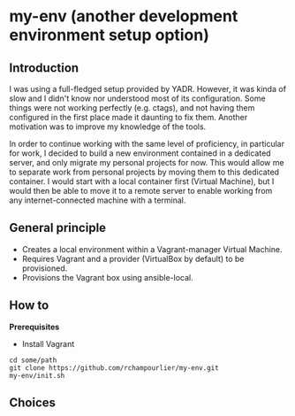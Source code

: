 # my-env (another development environment setup option)

## Introduction

I was using a full-fledged setup provided by YADR. However, it was kinda of slow and I didn't know nor understood most of its configuration. Some things were not working perfectly (e.g. ctags), and not having them configured in the first place made it daunting to fix them. Another motivation was to improve my knowledge of the tools.

In order to continue working with the same level of proficiency, in particular for work, I decided to build a new environment contained in a dedicated server, and only migrate my personal projects for now. This would allow me to separate work from personal projects by moving them to this dedicated container. I would start with a local container first (Virtual Machine), but I would then be able to move it to a remote server to enable working from any internet-connected machine with a terminal.

## General principle

- Creates a local environment within a Vagrant-manager Virtual Machine.
- Requires Vagrant and a provider (VirtualBox by default) to be provisioned.
- Provisions the Vagrant box using ansible-local.

## How to

**Prerequisites**

- Install Vagrant

```
cd some/path
git clone https://github.com/rchampourlier/my-env.git
my-env/init.sh
```

## Choices
